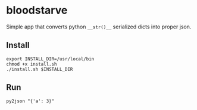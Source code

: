 # bloodstarve

Simple app that converts python ``__str()__`` serialized dicts into proper json.

## Install
```shell
export INSTALL_DIR=/usr/local/bin
chmod +x install.sh
./install.sh $INSTALL_DIR
```

## Run
```shell
py2json "{'a': 3}"
```